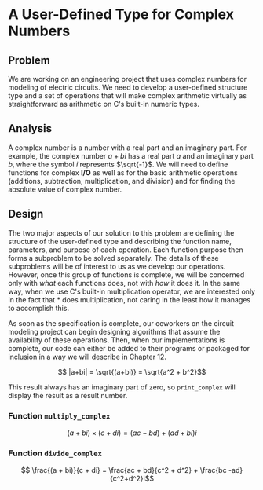 # A User-Defined Type for Complex Numbers

## Problem

We are working on an engineering project that uses complex numbers for modeling
of electric circuits. We need to develop a user-defined structure type and a set of
operations that will make complex arithmetic virtually as straightforward as arithmetic
on C's built-in numeric types.

## Analysis

A complex number is a number with a real part and an imaginary part. For example, the
complex number $a+bi$ has a real part $a$ and an imaginary part $b$, where the symbol
$i$ represents  $\sqrt{-1}$. We will need to define functions  for complex **I/O** as well as for the basic arithmetic operations (additions, subtraction, multiplication, and division) and for finding the absolute value of complex number.

## Design

The two major aspects of our solution to this problem are defining the structure of the user-defined type and describing the function name, parameters, and purpose of each operation. Each function purpose then forms a subproblem to be solved separately. The details of these subproblems will be of interest to us as we develop our operations. However, once this group of functions is complete, we will be concerned only with *what* each functions does, not with *how* it does it. In the same way, when we use C's built-in multiplication operator, we are interested only in the fact that * does multiplication, not caring in the least how it manages to accomplish this.

As soon as the specification is complete, our coworkers on the circuit modeling project can begin designing algorithms that assume the availability of these operations. Then, when our implementations is complete, our code can either be added to their programs or packaged for inclusion in a way we will describe in Chapter 12.

$$ |a+bi| = \sqrt{(a+bi)} =  \sqrt{a^2 + b^2}$$

This result always has an imaginary part of zero, so `print_complex` will display the result as a result number.

### Function `multiply_complex`

$$(a + bi) \times (c+di) = (ac - bd) + (ad + bi) i $$

### Function `divide_complex`

$$ \frac{(a + bi)}{c + di} = \frac{ac + bd}{c^2 + d^2} + \frac{bc -ad}{c^2+d^2}i$$
